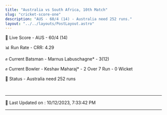 ```yaml
---
title: "Australia vs South Africa, 10th Match"
slug: "cricket-score-one"
description: "AUS - 60/4 (14) - Australia need 252 runs."
layout: "../../layouts/PostLayout.astro"
---
```


🔴 Live Score - AUS - 60/4 (14)  

📊 Run Rate - CRR: 4.29  

✊ Current Batsman - Marnus Labuschagne* - 3(12)  

✊ Current Bowler - Keshav Maharaj* - 2 Over 7 Run - 0 Wicket  

📑 Status - Australia need 252 runs

<br />

***

📝 Last Updated on : 10/12/2023, 7:33:42 PM

***

